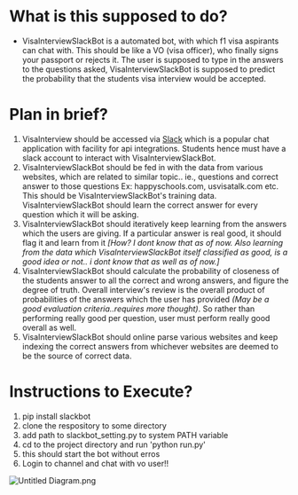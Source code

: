 # What is this supposed to do? #
* VisaInterviewSlackBot is a automated bot, with which f1 visa aspirants can chat with. This should be like a VO (visa officer), who finally signs your passport or rejects it. The user is supposed to type in the answers to the questions asked, VisaInterviewSlackBot is supposed to predict the probability that the students visa interview would be accepted.

# Plan in brief? #

1. VisaInterview  should be accessed via [Slack](https://slack.com) which is a popular chat application with facility for api integrations. Students hence must have a slack account to interact with VisaInterviewSlackBot.
2. VisaInterviewSlackBot should be fed in with the data from various websites, which are related to similar topic.. ie., questions and correct answer to those questions Ex: happyschools.com, usvisatalk.com etc. This should be VisaInterviewSlackBot's training data. VisaInterviewSlackBot should learn the correct answer for every question which it will be asking.
3. VisaInterviewSlackBot should iteratively keep learning from the answers which the users are giving. If a particular answer is real good, it should flag it and learn from it *[How? I dont know that as of now. Also learning from the data which VisaInterviewSlackBot itself classified as good, is a good idea or not.. i dont know that as well as of now.]*
4. VisaInterviewSlackBot should calculate the probability of closeness of the students answer to all the correct and wrong answers, and figure the degree of truth. Overall interview's review is the overall product of probabilities of the answers which the user has provided *(May be a good evaluation criteria..requires more thought)*. So rather than performing really good per question, user must perform really good overall as well.
5. VisaInterviewSlackBot should online parse various websites and keep indexing the correct answers from whichever websites are deemed to be the source of correct data.


# Instructions to Execute?
1. pip install slackbot
2. clone the respository to some directory
3. add path to slackbot_setting.py to system PATH variable
4. cd to the project directory and run 'python run.py'
5. this should start the bot without erros
6. Login to channel and chat with vo user!!


![Untitled Diagram.png](https://github.com/codelibra/VisaInterviewSlackBot/blob/master/plan.png)
